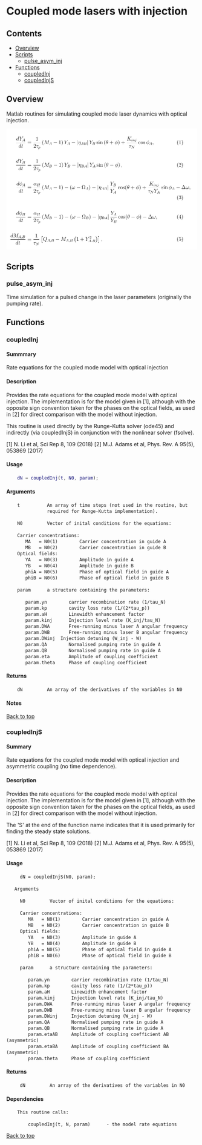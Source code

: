 # Coupled mode lasers with injection

## Contents

+ [Overview](#Overview)
+ [Scripts](#Scripts)
   + [pulse_asym_inj](#pulse_asym_inj)
+ [Functions](#Functions)
   + [coupledInj](#coupledInj)
   + [coupledInjS](#coupledInjS)

## Overview
Matlab routines for simulating coupled mode laser dynamics with optical injection.

<img src="images/rate_equations.png" alt="Rate Equations" width="700"/>

## Scripts

### pulse_asym_inj
Time simulation for a pulsed change in the laser parameters (originally the pumping rate).

## Functions

### coupledInj

#### Summmary
Rate equations for the coupled mode model with optical injection

#### Description

Provides the rate equations for the coupled mode model with optical
injection. The implementation is for the model given in [1], although
with the opposite sign convention taken for the phases on the optical
fields, as used in [2] for direct comparison with the model without
injection.
 
This routine is used directly by the Runge-Kutta solver (ode45) and 
indirectly (via coupledInjS) in conjunction with the nonlinear solver 
(fsolve).
  
[1] N. Li et al, Sci Rep 8, 109 (2018)
[2] M.J. Adams et al, Phys. Rev. A 95(5), 053869 (2017)

#### Usage

```Matlab
    dN = coupledInj(t, N0, param);
```

#### Arguments

```
    t          An array of time steps (not used in the routine, but 
               required for Runge-Kutta implementation).

    N0         Vector of inital conditions for the equations:

    Carrier concentrations:
       MA   = N0(1)        Carrier concentration in guide A
       MB   = N0(2)        Carrier concentration in guide B
    Optical fields:
       YA   = N0(3)        Amplitude in guide A
       YB   = N0(4)        Amplitude in guide B
       phiA = N0(5)        Phase of optical field in guide A
       phiB = N0(6)        Phase of optical field in guide B

    param      a structure containing the parameters:

       param.yn        carrier recombination rate (1/tau_N)
       param.kp        cavity loss rate (1/(2*tau_p))
       param.aH        Linewidth enhancement factor
       param.kinj      Injection level rate (K_inj/tau_N)
       param.DWA       Free-running minus laser A angular frequency 
       param.DWB       Free-running minus laser B angular frequency 
       param.DWinj 	Injection detuning (W_inj - W)
       param.QA        Normalised pumping rate in guide A    
       param.QB        Normalised pumping rate in guide A 
       param.eta       Amplitude of coupling coefficient 
       param.theta     Phase of coupling coefficient 
```

#### Returns

```
    dN         An array of the derivatives of the variables in N0
```

#### Notes

[Back to top](#Coupled-mode-lasers-with-injection)


### coupledInjS

#### Summary 

Rate equations for the coupled mode model with optical injection and asymmetric coupling (no time dependence).

 
#### Description
Provides the rate equations for the coupled mode model with optical injection. The implementation is for the model given in [1], although with the opposite sign convention taken for the phases on the optical fields, as used in [2] for direct comparison with the model without injection.
   
The 'S' at the end of the function name indicates that it is used primarily for finding the steady state solutions.
   
[1] N. Li et al, Sci Rep 8, 109 (2018)
[2] M.J. Adams et al, Phys. Rev. A 95(5), 053869 (2017)


#### Usage
 
```
     dN = coupledInjS(N0, param);
 
   Arguments
 
     N0         Vector of inital conditions for the equations:
 
     Carrier concentrations:
        MA   = N0(1)        Carrier concentration in guide A
        MB   = N0(2)        Carrier concentration in guide B
     Optical fields:
        YA   = N0(3)        Amplitude in guide A
        YB   = N0(4)        Amplitude in guide B
        phiA = N0(5)        Phase of optical field in guide A
        phiB = N0(6)        Phase of optical field in guide B
 
     param      a structure containing the parameters:
 
        param.yn        carrier recombination rate (1/tau_N)
        param.kp        cavity loss rate (1/(2*tau_p))
        param.aH        Linewidth enhancement factor
        param.kinj      Injection level rate (K_inj/tau_N)
        param.DWA       Free-running minus laser A angular frequency 
        param.DWB       Free-running minus laser B angular frequency 
        param.DWinj 	Injection detuning (W_inj - W)
        param.QA        Normalised pumping rate in guide A    
        param.QB        Normalised pumping rate in guide A 
        param.etaAB     Amplitude of coupling coefficient AB (asymmetric)
        param.etaBA     Amplitude of coupling coefficient BA (asymmetric) 
        param.theta     Phase of coupling coefficient 

```
 
#### Returns

``` 
     dN         An array of the derivatives of the variables in N0

```

#### Dependencies


```
    This routine calls:
 
        coupledInj(t, N, param)      - the model rate equations

```

[Back to top](#Coupled-mode-lasers-with-injection)




